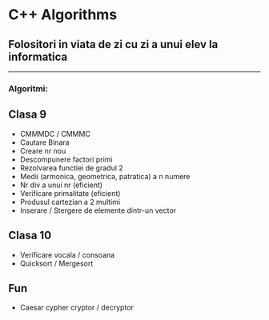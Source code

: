 # C++ Algorithms
## Folositori in viata de zi cu zi a unui elev la informatica
---
### Algoritmi:
## Clasa 9
- CMMMDC / CMMMC
- Cautare Binara
- Creare nr nou
- Descompunere factori primi
- Rezolvarea functiei de gradul 2
- Medii (armonica, geometrica, patratica) a n numere
- Nr div a unui nr (eficient)
- Verificare primalitate (eficient)
- Produsul cartezian a 2 multimi
- Inserare / Stergere de elemente dintr-un vector

## Clasa 10
- Verificare vocala / consoana
- Quicksort / Mergesort

## Fun
- Caesar cypher cryptor / decryptor
